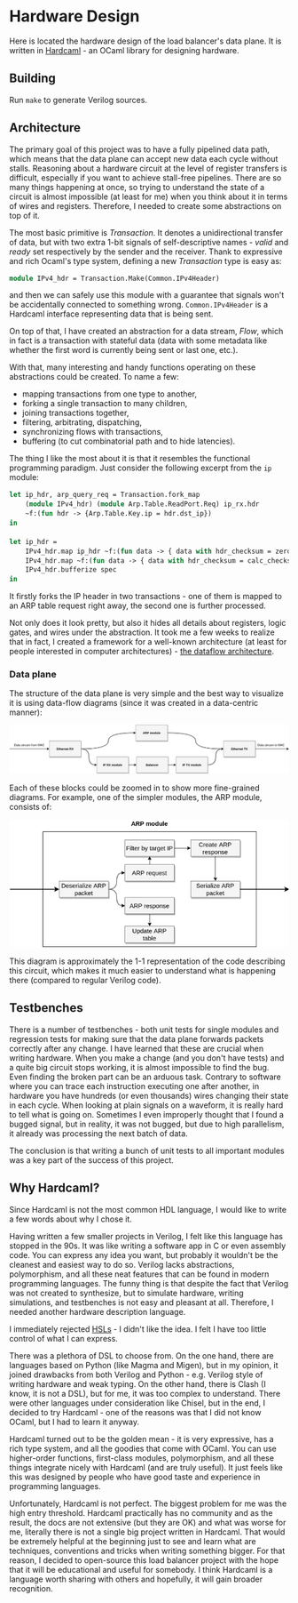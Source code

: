 # Hardware Design
Here is located the hardware design of the load balancer's data plane. It is written in [Hardcaml](https://github.com/janestreet/hardcaml) - an OCaml library for designing hardware.

## Building
Run `make` to generate Verilog sources.

## Architecture
The primary goal of this project was to have a fully pipelined data path, which means that the data plane can accept new data each cycle without stalls. Reasoning about a hardware circuit at the level of register transfers is difficult, especially if you want to achieve stall-free pipelines. There are so many things happening at once, so trying to understand the state of a circuit is almost impossible (at least for me) when you think about it in terms of wires and registers. Therefore, I needed to create some abstractions on top of it. 

The most basic primitive is *Transaction*. It denotes a unidirectional transfer of data, but with two extra 1-bit signals of self-descriptive names - *valid* and *ready* set respectively by the sender and the receiver. Thank to expressive and rich Ocaml's type system, defining a new *Transaction* type is easy as:
```ocaml
module IPv4_hdr = Transaction.Make(Common.IPv4Header)
```
and then we can safely use this module with a guarantee that signals won't be accidentally connected to something wrong. `Common.IPv4Header` is a Hardcaml interface representing data that is being sent.

On top of that, I have created an abstraction for a data stream, *Flow*, which in fact is a transaction with stateful data (data with some metadata like whether the first word is currently being sent or last one, etc.).

With that, many interesting and handy functions operating on these abstractions could be created. To name a few:
* mapping transactions from one type to another,
* forking a single transaction to many children,
* joining transactions together,
* filtering, arbitrating, dispatching,
* synchronizing flows with transactions,
* buffering (to cut combinatorial path and to hide latencies).

The thing I like the most about it is that it resembles the functional programming paradigm. Just consider the following excerpt from the `ip` module:
```ocaml
let ip_hdr, arp_query_req = Transaction.fork_map
    (module IPv4_hdr) (module Arp.Table.ReadPort.Req) ip_rx.hdr
    ~f:(fun hdr -> {Arp.Table.Key.ip = hdr.dst_ip})
in

let ip_hdr = 
    IPv4_hdr.map ip_hdr ~f:(fun data -> { data with hdr_checksum = zero 16}) |> 
    IPv4_hdr.map ~f:(fun data -> { data with hdr_checksum = calc_checksum (module Signal) data}) |>
    IPv4_hdr.bufferize spec
in
```
It firstly forks the IP header in two transactions - one of them is mapped to an ARP table request right away, the second one is further processed.

Not only does it look pretty, but also it hides all details about registers, logic gates, and wires under the abstraction. It took me a few weeks to realize that in fact, I created a framework for a well-known architecture (at least for people interested in computer architectures) - [the dataflow architecture](https://en.wikipedia.org/wiki/Dataflow). 

### Data plane
The structure of the data plane is very simple and the best way to visualize it is using data-flow diagrams (since it was created in a data-centric manner):

![](../docs/res/balancer_arch.png)

Each of these blocks could be zoomed in to show more fine-grained diagrams. For example, one of the simpler modules, the ARP module, consists of:

![](../docs/res/balancer_arch_arp.png)

This diagram is approximately the 1-1 representation of the code describing this circuit, which makes it much easier to understand what is happening there (compared to regular Verilog code).

## Testbenches
There is a number of testbenches - both unit tests for single modules and regression tests for making sure that the data plane forwards packets correctly after any change. I have learned that these are crucial when writing hardware. When you make a change (and you don't have tests) and a quite big circuit stops working, it is almost impossible to find the bug. Even finding the broken part can be an arduous task. Contrary to software where you can trace each instruction executing one after another, in hardware you have hundreds (or even thousands) wires changing their state in each cycle. When looking at plain signals on a waveform, it is really hard to tell what is going on. Sometimes I even improperly thought that I found a bugged signal, but in reality, it was not bugged, but due to high parallelism, it already was processing the next batch of data.

The conclusion is that writing a bunch of unit tests to all important modules was a key part of the success of this project.  

## Why Hardcaml?
Since Hardcaml is not the most common HDL language, I would like to write a few words about why I chose it.

Having written a few smaller projects in Verilog, I felt like this language has stopped in the 90s. It was like writing a software app in C or even assembly code. You can express any idea you want, but probably it wouldn't be the cleanest and easiest way to do so. Verilog lacks abstractions, polymorphism, and all these neat features that can be found in modern programming languages. The funny thing is that despite the fact that Verilog was not created to synthesize, but to simulate hardware, writing simulations, and testbenches is not easy and pleasant at all. Therefore, I needed another hardware description language.

I immediately rejected [HSLs](https://en.wikipedia.org/wiki/High-level_synthesis) - I didn't like the idea. I felt I have too little control of what I can express.

There was a plethora of DSL to choose from. On the one hand, there are languages based on Python (like Magma and Migen), but in my opinion, it joined drawbacks from both Verilog and Python - e.g. Verilog style of writing hardware and weak typing. On the other hand, there is Clash (I know, it is not a DSL), but for me, it was too complex to understand. There were other languages under consideration like Chisel, but in the end, I decided to try Hardcaml - one of the reasons was that I did not know OCaml, but I had to learn it anyway.

Hardcaml turned out to be the golden mean - it is very expressive, has a rich type system, and all the goodies that come with OCaml. You can use higher-order functions, first-class modules, polymorphism, and all these things integrate nicely with Hardcaml (and are truly useful). It just feels like this was designed by people who have good taste and experience in programming languages.

Unfortunately, Hardcaml is not perfect. The biggest problem for me was the high entry threshold. Hardcaml practically has no community and as the result, the docs are not extensive (but they are OK) and what was worse for me, literally there is not a single big project written in Hardcaml. That would be extremely helpful at the beginning just to see and learn what are techniques, conventions and tricks when writing something bigger. For that reason, I decided to open-source this load balancer project with the hope that it will be educational and useful for somebody. I think Hardcaml is a language worth sharing with others and hopefully, it will gain broader recognition.